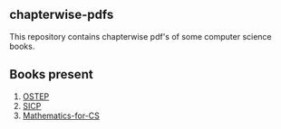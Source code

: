 ## chapterwise-pdfs

This repository contains chapterwise pdf's of some computer science books.

## Books present

1. [OSTEP](https://pages.cs.wisc.edu/~remzi/OSTEP/)
3. [SICP](https://mitpress.mit.edu/sites/default/files/sicp/index.html)
4. [Mathematics-for-CS](https://ocw.mit.edu/courses/electrical-engineering-and-computer-science/6-042j-mathematics-for-computer-science-fall-2010/index.htm)
